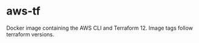 # aws-tf 

Docker image containing the AWS CLI and Terraform 12. Image tags follow terraform versions.
